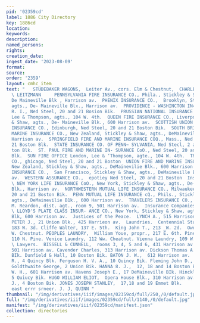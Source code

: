 ```yaml
---
pid: '02359cd'
label: 1886 City Directory
key: 1886cd
location: 
keywords: 
description: 
named_persons: 
rights: 
creation_date: 
ingest_date: '2023-08-09'
format: 
source: 
order: '2359'
layout: cmhc_item
text: "   STUDEBAKER WAGONS,  Leiter Av., cors. Elm & Chestnut,  CHARLES     INS  281
  \ LEITZMANN     PENNSYLVANIA FIRE INSURANCE CO., Phila., Stickley & Shaw, azts.,
  De Maineville Blk , Harrison av.  PHENIX INSURANCE CO.,  Brooklyn, Stickley & Shaw,
  agts., De- Maineville Blx., Harrison av.  PROVIDENCE - WASHINCTON IN= SURANCE CO.,
  R. I., Ned Steel, 20 and 21 Bosion Bik.  PRUSSIAN NATIONAL INSURANCE co., Prussia,
  Lee & Thompson, agts., 104 W. 4th.  QUEEN FIRE INSURANCE CO., Liverpool, Stickley
  & Shaw, agts., De- Maineville Blk., 600 Harrison av.  SCOTTISH UNION AND NATIONAL
  INSURANCE CO., Edinburgh, Ned Steel, 20 and 21 Boston Bik.  SOUTH BRITISH FIRE AND
  MARINE INSURANCE CO., New Zealand, Stickley & Shaw, agts., DeMaineville Bik., 600
  Harrison av.  SPRINGFIELD FIRE AND MARINE INSURANCE COQ., Mass., Ned Steel, 20 and
  21 Boston Blk.  STATE INSURANCE CO. OF PENN~ SYLVANIA, Ned Stecl, 2 and 21 Bos-
  ton Blk.  ST. PAUL FIRE AND MARINE IN- SURANCE CoO., Ned Steel, 20 and 21 Boston
  Blk.  SUN FIRE OFFICE London, Lee & ‘Thompson, agte., 104 W. 4th.  TRADERS’ INSURANCE
  CO., ghicago, Ned Steel, 20 and 21 Boston  UNION FIRE AND MARINE INSUR-= ANCE CoO.,
  New Zealand, Stickley & Shaw, agts., DeMainevilie Blk., 600 Harrison av.  UNION
  INSURANCE CO.,  San Francisco, Stickley & Shaw, agts., DeMaineville Bik, 600 Harrison
  av.  WESTERN ASSURANCE CO.,  epotiey Ned Steel, 20 and 21 Boston  Insurance Companies—Life.
  \ NEW YORK LIFE INSURANCE CoO., New York, Stickley & Shaw, agts., De- Maineville
  Blk., Harrison av.  NORTHWESTERN MUTUAL LIFE INSURANCE CO., Milwaukee, Ned Steel,
  20 and 21 Boston Bik.  PENN MUTUAL LIFE INSURANCE cQ., Phils., Stickley & Shaw,
  agts., DeMainevilie B1k., 600 Harrison av.  TRAVELERS INSURANCE CO., Hartford, F.
  M. Reardon, dist. agt., room 9, 501 Harrison av.  Insurance Companies—Plate Glass.
  \ LLOYD'S PLATE CLASS INSUR- ANCE CO., New York, Stickley & Shaw, agts., DeMaineville
  Blk, 600 Harrison av.  Justices of the Peace.  LYNCH A., 515 Harrison av. QUICLY
  PETER J., 21 Union Blk., 425 Harrieon av.  Laundries.  Centennial State Laundry,
  183 W. 3d. Cliffe Walter, 137 E. 5th.  King John T., 213 _W. 2d.  Owens Peter, 426
  W. Chestnut. PEOPLES LAUNDRY,  William Youe, propr., 217 E. 6th. Pine Street Laundry,
  110 N. Pine. Venice Laundry, 112 Ww. Cheatnut. Vienna Laundry, 109 W. Chestnut.
  \ Lawyers.  BISSELL & CUNNELL,  rooms 3, 4, 5 and 6, 431 Harrison av. Blake & Sayer,
  501 Harrison av. Cavender Charles, 313 Harrison av. Dickson Thomas A., 5 Quincy
  BIk. Dunfield & Hall, 10 Boston Bik. BATON J. W.,  612 Harrison av.  Elder George
  R., 4 Quincy Blk. Ferguson H. V. A., 10 Quincy Bik. Fleming John D., 118 W. 5th.
  Goldthwaite George, 2 Union Bik. HANNA 8. J.,  12, 18 and 14 Boston Blk.  Harrison
  W. H., 601 Harrison av. Havens Joseph E., 17 DeMaineville BIk. Hinckley C. A., room
  5 Quiucy Bik. HUGO WILLIAM ELIOT,  Opera House Blk., 310 Harrison av. Ide Appleton
  J., 4 Boston Bik. JONES JOSEPH STANLEY,  17,18 and 19 Emmet Blk.        CALCIMINING,
  east errr srneer. J. J, QUINN "
thumbnail: "/img/derivatives/iiif/images/02359cd/full/250,/0/default.jpg"
full: "/img/derivatives/iiif/images/02359cd/full/1140,/0/default.jpg"
manifest: "/img/derivatives/iiif/02359cd/manifest.json"
collection: directories
---
```

